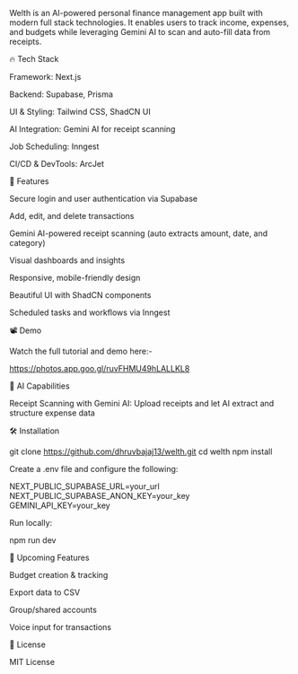 

Welth is an AI-powered personal finance management app built with modern full stack technologies. It enables users to track income, expenses, and budgets while leveraging Gemini AI to scan and auto-fill data from receipts.

🔥 Tech Stack

Framework: Next.js

Backend: Supabase, Prisma

UI & Styling: Tailwind CSS, ShadCN UI

AI Integration: Gemini AI for receipt scanning

Job Scheduling: Inngest

CI/CD & DevTools: ArcJet


🚀 Features

Secure login and user authentication via Supabase

Add, edit, and delete transactions

Gemini AI-powered receipt scanning (auto extracts amount, date, and category)

Visual dashboards and insights

Responsive, mobile-friendly design

Beautiful UI with ShadCN components

Scheduled tasks and workflows via Inngest


📽 Demo

Watch the full tutorial and demo here:-

https://photos.app.goo.gl/ruvFHMU49hLALLKL8

🧠 AI Capabilities

Receipt Scanning with Gemini AI: Upload receipts and let AI extract and structure expense data


🛠️ Installation

git clone https://github.com/dhruvbajaj13/welth.git
cd welth
npm install

Create a .env file and configure the following:

NEXT_PUBLIC_SUPABASE_URL=your_url
NEXT_PUBLIC_SUPABASE_ANON_KEY=your_key
GEMINI_API_KEY=your_key

Run locally:

npm run dev


📌 Upcoming Features

Budget creation & tracking

Export data to CSV

Group/shared accounts

Voice input for transactions


📄 License

MIT License







 

